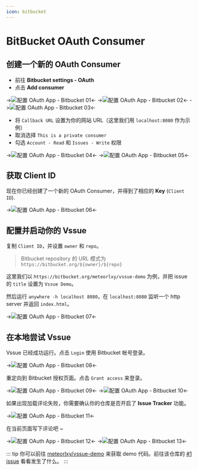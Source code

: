 ```yaml
---
icon: bitbucket
---
```


# BitBucket OAuth Consumer

## 创建一个新的 OAuth Consumer

- 前往 __Bitbucket settings - OAuth__
- 点击 __Add consumer__

->![配置 OAuth App - Bitbucket 01](/assets/img/oauth-app-bitbucket-01.png)<-
->![配置 OAuth App - Bitbucket 02](/assets/img/oauth-app-bitbucket-02.png)<-
->![配置 OAuth App - Bitbucket 03](/assets/img/oauth-app-bitbucket-03.png)<-

- 将 `Callback URL` 设置为你的网站 URL（这里我们用 `localhost:8080` 作为示例）
- 取消选择 `This is a private consumer`
- 勾选 `Account - Read` 和 `Issues - Write` 权限

->![配置 OAuth App - Bitbucket 04](/assets/img/oauth-app-bitbucket-04.png)<-
->![配置 OAuth App - Bitbucket 05](/assets/img/oauth-app-bitbucket-05.png)<-

## 获取 Client ID

现在你已经创建了一个新的 OAuth Consumer，并得到了相应的  __Key__ (`Client ID`).

->![配置 OAuth App - Bitbucket 06](/assets/img/oauth-app-bitbucket-06.png)<-

## 配置并启动你的 Vssue

复制 `Client ID`，并设置 `owner` 和 `repo`。

> Bitbucket repository 的 URL 模式为 `https://bitbucket.org/${owner}/${repo}`

这里我们以 `https://bitbucket.org/meteorlxy/vssue-demo` 为例，并把 issue 的 `title` 设置为 `Vssue Demo`。

然后运行 `anywhere -h localhost 8080`，在 `localhost:8080` 监听一个 http server 并返回 `index.html`。

->![配置 OAuth App - Bitbucket 07](/assets/img/oauth-app-bitbucket-07.png)<-

## 在本地尝试 Vssue

Vssue 已经成功运行。点击 `Login` 使用 Bitbucket 帐号登录。

->![配置 OAuth App - Bitbucket 08](/assets/img/oauth-app-bitbucket-08.png)<-

重定向到 Bitbucket 授权页面。点击 `Grant access` 来登录。

->![配置 OAuth App - Bitbucket 09](/assets/img/oauth-app-bitbucket-09.png)<-
->![配置 OAuth App - Bitbucket 10](/assets/img/oauth-app-bitbucket-10.png)<-

如果出现加载评论失败，你需要确认你的仓库是否开启了 __Issue Tracker__ 功能。

->![配置 OAuth App - Bitbucket 11](/assets/img/oauth-app-bitbucket-11.png)<-

在当前页面写下评论吧 ~

->![配置 OAuth App - Bitbucket 12](/assets/img/oauth-app-bitbucket-12.png)<-
->![配置 OAuth App - Bitbucket 13](/assets/img/oauth-app-bitbucket-13.png)<-

::: tip
你可以前往 [meteorlxy/vssue-demo](https://bitbucket.org/meteorlxy/vssue-demo) 来获取 demo 代码。前往该仓库的 [#1 issue](https://bitbucket.org/meteorlxy/vssue-demo/issues/1) 看看发生了什么。
:::
